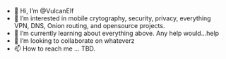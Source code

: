 - 👋 Hi, I’m @VulcanElf
- 👀 I’m interested in mobile crytography, security, privacy, everything VPN, DNS, Onion routing, and opensource projects.
- 🌱 I’m currently learning about everything above.  Any help would...help
- 💞️ I’m looking to collaborate on whateverz
- 📫 How to reach me ... TBD.

<!---
VulcanElf/VulcanElf is a ✨ special ✨ repository because its `README.md` (this file) appears on your GitHub profile.
You can click the Preview link to take a look at your changes.
--->
